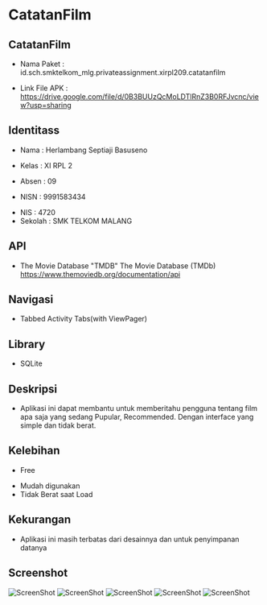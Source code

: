 # CatatanFilm


## CatatanFilm
+ Nama Paket    : id.sch.smktelkom_mlg.privateassignment.xirpl209.catatanfilm
- Link File APK : https://drive.google.com/file/d/0B3BUUzQcMoLDTlRnZ3B0RFJvcnc/view?usp=sharing

## Identitass
+ Nama          : Herlambang Septiaji Basuseno
- Kelas         : XI RPL 2
+ Absen         : 09
- NISN          : 9991583434
+ NIS           : 4720
+ Sekolah       : SMK TELKOM MALANG

## API
+ The Movie Database "TMDB" The Movie Database (TMDb) https://www.themoviedb.org/documentation/api

## Navigasi
+ Tabbed Activity Tabs(with ViewPager)

## Library
+ SQLite

## Deskripsi
+ Aplikasi ini dapat membantu untuk memberitahu pengguna tentang film apa saja yang sedang Pupular, Recommended. Dengan interface yang simple dan tidak berat.

## Kelebihan
+ Free
- Mudah digunakan
- Tidak Berat saat Load

## Kekurangan
+ Aplikasi ini masih terbatas dari desainnya dan untuk penyimpanan datanya

## Screenshot
![ScreenShot](https://github.com/herlambangsb/CatatanFilm/blob/master/1.PNG)
![ScreenShot](https://github.com/herlambangsb/CatatanFilm/blob/master/2.PNG)
![ScreenShot](https://github.com/herlambangsb/CatatanFilm/blob/master/3.PNG)
![ScreenShot](https://github.com/herlambangsb/CatatanFilm/blob/master/4.PNG)
![ScreenShot](https://github.com/herlambangsb/CatatanFilm/blob/master/5.PNG)
